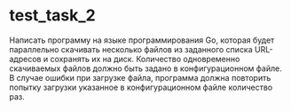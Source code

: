 # test_task_2
Написать программу на языке программирования Go, которая будет параллельно
скачивать несколько файлов из заданного списка URL-адресов и сохранять их на
диск. Количество одновременно скачиваемых файлов должно быть задано в
конфигурационном файле. В случае ошибки при загрузке файла, программа
должна повторить попытку загрузки указанное в конфигурационном файле
количество раз.
